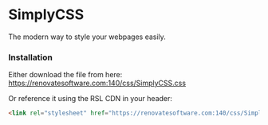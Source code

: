 # SimplyCSS
The modern way to style your webpages easily.

### Installation
Either download the file from here:
https://renovatesoftware.com:140/css/SimplyCSS.css

Or reference it using the RSL CDN in your header:
```html
<link rel="stylesheet" href="https://renovatesoftware.com:140/css/SimplyCSS.css">
```
